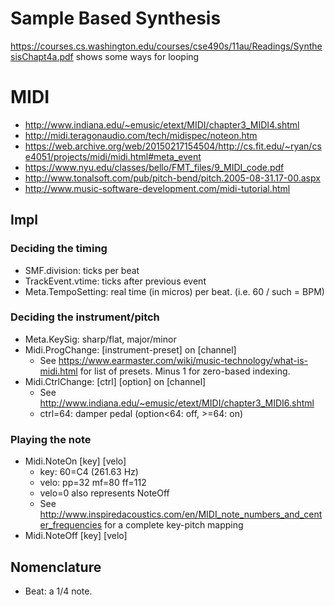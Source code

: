# Sample Based Synthesis

https://courses.cs.washington.edu/courses/cse490s/11au/Readings/SynthesisChapt4a.pdf
shows some ways for looping

# MIDI

- http://www.indiana.edu/~emusic/etext/MIDI/chapter3_MIDI4.shtml
- http://midi.teragonaudio.com/tech/midispec/noteon.htm
- https://web.archive.org/web/20150217154504/http://cs.fit.edu/~ryan/cse4051/projects/midi/midi.html#meta_event
- https://www.nyu.edu/classes/bello/FMT_files/9_MIDI_code.pdf
- http://www.tonalsoft.com/pub/pitch-bend/pitch.2005-08-31.17-00.aspx
- http://www.music-software-development.com/midi-tutorial.html

## Impl

### Deciding the timing

- SMF.division: ticks per beat
- TrackEvent.vtime: ticks after previous event
- Meta.TempoSetting: real time (in micros) per beat. (i.e. 60 / such = BPM)

### Deciding the instrument/pitch

- Meta.KeySig: sharp/flat, major/minor
- Midi.ProgChange: [instrument-preset] on [channel]
  + See https://www.earmaster.com/wiki/music-technology/what-is-midi.html
    for list of presets. Minus 1 for zero-based indexing.
- Midi.CtrlChange: [ctrl] [option] on [channel]
  + See http://www.indiana.edu/~emusic/etext/MIDI/chapter3_MIDI6.shtml
  + ctrl=64: damper pedal (option<64: off, >=64: on)

### Playing the note

- Midi.NoteOn [key] [velo]
  + key: 60=C4 (261.63 Hz)
  + velo: pp=32 mf=80 ff=112
  + velo=0 also represents NoteOff
  + See
    http://www.inspiredacoustics.com/en/MIDI_note_numbers_and_center_frequencies
    for a complete key-pitch mapping
- Midi.NoteOff [key] [velo]

## Nomenclature

- Beat: a 1/4 note.
